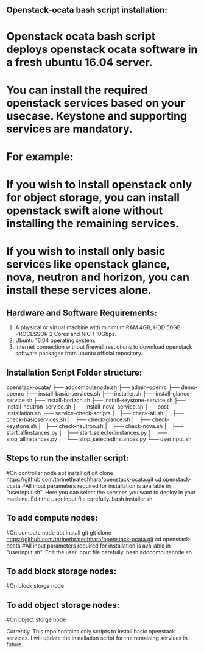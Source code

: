 Openstack-ocata bash script installation:
----------------------------------------
# Openstack ocata bash script deploys openstack ocata software in a fresh ubuntu 16.04 server.
# You can install the required openstack services based on your usecase. Keystone and supporting services are mandatory. 
# For example: 
# If you wish to install openstack only for object storage, you can install openstack swift alone without installing the remaining services.
# If you wish to install only basic services like openstack glance, nova, neutron and horizon, you can install these services alone.

Hardware and Software Requirements:
-----------------------------------
1. A physical or virtual machine with minimum RAM 4GB, HDD 50GB, PROCESSOR 2 Cores and NIC 1 10Gbps.
2. Ubuntu 16.04 operating system.
3. Internet connection without firewall restictions to download openstack software packages from ubuntu official repository.

Installation Script Folder structure:
-------------------------------------
openstack-ocata/
├── addcomputenode.sh
├── admin-openrc
├── demo-openrc
├── install-basic-services.sh
├── installer.sh
├── install-glance-service.sh
├── install-horizon.sh
├── install-keystone-service.sh
├── install-neutron-service.sh
├── install-nova-service.sh
├── post-installation.sh
├── service-check-scripts
│   ├── check-all.sh
│   ├── check-basicservices.sh
│   ├── check-glance.sh
│   ├── check-keystone.sh
│   ├── check-neutron.sh
│   ├── check-nova.sh
│   ├── start_allinstances.py
│   ├── start_selectedinstances.py
│   ├── stop_allinstances.py
│   └── stop_selectedinstances.py
└── userinput.sh

Steps to run the installer script:
----------------------------------
#On controller node
apt install git
git clone https://github.com/thrinethratechhara/openstack-ocata.git
cd openstack-ocata
#All input parameters required for installation is available in "userinput.sh". Here you can select the services you want to deploy in your machine. Edit the user input file carefully.
bash installer.sh

To add compute nodes:
---------------------
#On compute node
apt install git
git clone https://github.com/thrinethratechhara/openstack-ocata.git
cd openstack-ocata
#All input parameters required for installation is available in "userinput.sh". Edit the user input file carefully.
bash addcomputenode.sh

To add block storage nodes:
---------------------------
#On block storge node

To add object storage nodes:
----------------------------
#On object storge node

Currently, This repo contains only scripts to install basic openstack services. I will update the installation script for the remaining services in future.
